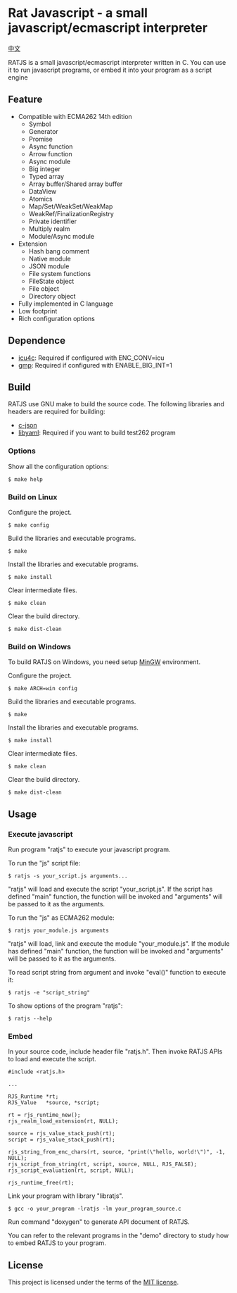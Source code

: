 # Rat Javascript - a small javascript/ecmascript interpreter

[中文](README_zh.md)

RATJS is a small javascript/ecmascript interpreter written in C. You can use it to run javascript programs, or embed it into your program as a script engine

## Feature

* Compatible with ECMA262 14th edition
	+ Symbol
	+ Generator
	+ Promise
	+ Async function
	+ Arrow function
	+ Async module
	+ Big integer
	+ Typed array
	+ Array buffer/Shared array buffer
	+ DataView
	+ Atomics
	+ Map/Set/WeakSet/WeakMap
	+ WeakRef/FinalizationRegistry
	+ Private identifier
	+ Multiply realm
	+ Module/Async module
* Extension
	+ Hash bang comment
	+ Native module
	+ JSON module
	+ File system functions
	+ FileState object
	+ File object
	+ Directory object
* Fully implemented in C language
* Low footprint
* Rich configuration options

## Dependence

* [icu4c](http://icu-project.org/download/latest_milestone.html): Required if configured with ENC_CONV=icu
* [gmp](http://gmplib.org): Required if configured with ENABLE_BIG_INT=1

## Build

RATJS use GNU make to build the source code.
The following libraries and headers are required for building:

* [c-json](https://github.com/json-c/json-c/wiki)
* [libyaml](http://pyyaml.org/wiki/LibYAML): Required if you want to build test262 program

### Options

Show all the configuration options:
```
$ make help
```

### Build on Linux

Configure the project.
```
$ make config
```

Build the libraries and executable programs.
```
$ make
```

Install the libraries and executable programs.
```
$ make install
```

Clear intermediate files.
```
$ make clean
```

Clear the build directory.
```
$ make dist-clean
```

### Build on Windows

To build RATJS on Windows, you need setup [MinGW](https://www.mingw-w64.org) environment.

Configure the project.
```
$ make ARCH=win config
```

Build the libraries and executable programs.
```
$ make
```

Install the libraries and executable programs.
```
$ make install
```

Clear intermediate files.
```
$ make clean
```

Clear the build directory.
```
$ make dist-clean
```

## Usage

### Execute javascript

Run program "ratjs" to execute your javascript program.

To run the "js" script file:
```
$ ratjs -s your_script.js arguments...
```
"ratjs" will load and execute the script "your_script.js". If the script has defined "main" function, the function will be invoked and "arguments" will be passed to it as the arguments.


To run the "js" as ECMA262 module:
```
$ ratjs your_module.js arguments
```
"ratjs" will load, link and execute the module "your_module.js". If the module has defined "main" function, the function will be invoked and "arguments" will be passed to it as the arguments.

To read script string from argument and invoke "eval()" function to execute it:
```
$ ratjs -e "script_string"
```

To show options of the program "ratjs":
```
$ ratjs --help
```


### Embed

In your source code, include header file "ratjs.h". Then invoke RATJS APIs to load and execute the script.

```
#include <ratjs.h>

...

RJS_Runtime *rt;
RJS_Value   *source, *script;

rt = rjs_runtime_new();
rjs_realm_load_extension(rt, NULL);

source = rjs_value_stack_push(rt);
script = rjs_value_stack_push(rt);

rjs_string_from_enc_chars(rt, source, "print(\"hello, world!\")", -1, NULL);
rjs_script_from_string(rt, script, source, NULL, RJS_FALSE);
rjs_script_evaluation(rt, script, NULL);

rjs_runtime_free(rt);
```

Link your program with library "libratjs".
```
$ gcc -o your_program -lratjs -lm your_program_source.c
```
Run command "doxygen" to generate API document of RATJS.

You can refer to the relevant programs in the "demo" directory to study how to embed RATJS to your program.


## License

This project is licensed under the terms of the [MIT license](LICENSE).
